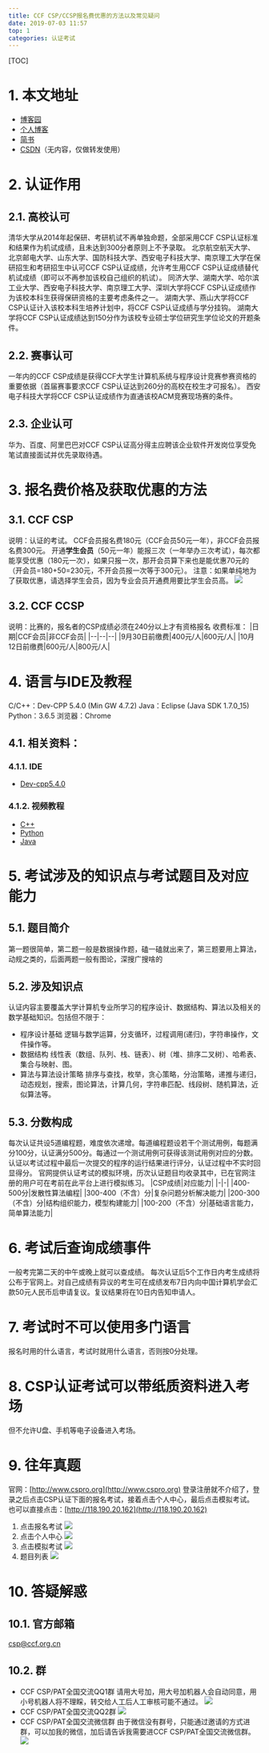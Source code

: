 ```yaml
---
title: CCF CSP/CCSP报名费优惠的方法以及常见疑问
date: 2019-07-03 11:57
top: 1
categories: 认证考试
---
```

[TOC]

# 1. 本文地址
* [博客园](https://www.cnblogs.com/coco56/p/11260394.html)
* [个人博客](https://coco5666.github.io/blog/articles/20190703-01/)
* [简书](https://www.jianshu.com/p/67bc5bb09a68)
* [CSDN](https://blog.csdn.net/COCO56/article/details/94555404)（无内容，仅做转发使用）

# 2. 认证作用
## 2.1. 高校认可
清华大学从2014年起保研、考研机试不再单独命题，全部采用CCF CSP认证标准和结果作为机试成绩，且未达到300分者原则上不予录取。
北京航空航天大学、北京邮电大学、山东大学、国防科技大学、西安电子科技大学、南京理工大学在保研招生和考研招生中认可CCF CSP认证成绩，允许考生用CCF CSP认证成绩替代机试成绩（即可以不再参加该校自己组织的机试）。
同济大学、湖南大学、哈尔滨工业大学、西安电子科技大学、南京理工大学、深圳大学将CCF CSP认证成绩作为该校本科生获得保研资格的主要考虑条件之一。
湖南大学、燕山大学将CCF CSP认证计入该校本科生培养计划中，将CCF CSP认证成绩与学分挂钩。
湖南大学将CCF CSP认证成绩达到150分作为该校专业硕士学位研究生学位论文的开题条件。
## 2.2. 赛事认可
一年内的CCF CSP成绩是获得CCF大学生计算机系统与程序设计竞赛参赛资格的重要依据（首届赛事要求CCF CSP认证达到260分的高校在校生才可报名）。
西安电子科技大学将CCF CSP认证成绩作为直通该校ACM竞赛现场赛的条件。
## 2.3. 企业认可
华为、百度、阿里巴巴对CCF CSP认证高分得主应聘该企业软件开发岗位享受免笔试直接面试并优先录取待遇。

# 3. 报名费价格及获取优惠的方法
## 3.1. CCF CSP
说明：认证的考试。
CCF会员报名费180元（CCF会员50元一年），非CCF会员报名费300元。
开通**学生会员**（50元一年）能报三次（一年举办三次考试），每次都能享受优惠（180元一次），如果只报一次，那开会员算下来也是能优惠70元的（开会员=180+50=230元，不开会员报一次等于300元）。
注意：如果单纯地为了获取优惠，请选择学生会员，因为专业会员开通费用要比学生会员高。
![](https://i.loli.net/2019/07/29/5d3e4559e5f5795189.png)
## 3.2. CCF CCSP
说明：比赛的，报名者的CSP成绩必须在240分以上才有资格报名
收费标准：
|日期|CCF会员|非CCF会员|
|--|--|--|
|9月30日前缴费|400元/人|600元/人|
|10月12日前缴费|600元/人|800元/人|

# 4. 语言与IDE及教程
C/C++：Dev-CPP 5.4.0 (Min GW 4.7.2)
Java：Eclipse (Java SDK 1.7.0_15)
Python：3.6.5
浏览器：Chrome

## 4.1. 相关资料：
### 4.1.1. IDE
* [Dev-cpp5.4.0](https://blog.csdn.net/COCO56/article/details/84311130)

### 4.1.2. 视频教程
* [C++](https://blog.csdn.net/COCO56/article/details/95260291)
* [Python](https://blog.csdn.net/COCO56/article/details/95542228)
* [Java](https://blog.csdn.net/COCO56/article/details/94682384)

# 5. 考试涉及的知识点与考试题目及对应能力
## 5.1. 题目简介
第一题很简单，第二题一般是数据操作题，磕一磕就出来了，第三题要用上算法，动规之类的，后面两题一般有图论，深搜广搜啥的

## 5.2. 涉及知识点
认证内容主要覆盖大学计算机专业所学习的程序设计、数据结构、算法以及相关的数学基础知识。包括但不限于：

* 程序设计基础
逻辑与数学运算，分支循环，过程调用(递归)，字符串操作，文件操作等。
* 数据结构
线性表（数组、队列、栈、链表）、树（堆、排序二叉树）、哈希表、集合与映射、图。
* 算法与算法设计策略
排序与查找，枚举，贪心策略，分治策略，递推与递归，动态规划，搜索，图论算法，计算几何，字符串匹配、线段树、随机算法，近似算法等。

## 5.3. 分数构成
每次认证共设5道编程题，难度依次递增。每道编程题设若干个测试用例，每题满分100分，认证满分500分。每通过一个测试用例可获得该测试用例对应的分数。认证以考试过程中最后一次提交的程序的运行结果进行评分，认证过程中不实时回显得分。
官网提供认证考试的模拟环境，历次认证题目均收录其中，已在官网注册的用户可在考前在此平台上进行模拟练习。
|CSP成绩|对应能力|
|-|-|
|400-500分|发散性算法编程|
|300-400（不含）分|复杂问题分析解决能力|
|200-300（不含）分|结构组织能力，模型构建能力|
|100-200（不含）分|基础语言能力，简单算法能力|

# 6. 考试后查询成绩事件
一般考完第二天的中午或晚上就可以查成绩。
每次认证后5个工作日内考生成绩将公布于官网上。对自己成绩有异议的考生可在成绩发布7日内向中国计算机学会汇款50元人民币后申请复议。复议结果将在10日内告知申请人。

# 7. 考试时不可以使用多门语言
报名时用的什么语言，考试时就用什么语言，否则按0分处理。

# 8. CSP认证考试可以带纸质资料进入考场
但不允许U盘、手机等电子设备进入考场。

# 9. 往年真题
官网：[http://www.cspro.org](http://www.cspro.org)
登录注册就不介绍了，登录之后点击CSP认证下面的报名考试，接着点击个人中心，最后点击模拟考试。
也可以直接点击：[http://118.190.20.162](http://118.190.20.162)

1. 点击报名考试
![](https://i.loli.net/2019/07/29/5d3e458629faf84818.png)
2. 点击个人中心
![](https://oscimg.oschina.net/oscnet/498d23cfc6f88daafe08fd33308bb11f3c6.jpg)
3. 点击模拟考试
![](https://oscimg.oschina.net/oscnet/745c6b8a872fa24a515a2bceee4b1742863.jpg)
4. 题目列表
![](https://oscimg.oschina.net/oscnet/1513951d7d18d637fb5053e752dd067d1e4.jpg)

# 10. 答疑解惑
## 10.1. 官方邮箱
[csp@ccf.org.cn](mailto:csp@ccf.org.cn)

## 10.2. 群
* CCF CSP/PAT全国交流QQ1群
请用大号加，用大号加机器人会自动同意，用小号机器人将不理睬，转交给人工后人工审核可能不通过。
![](https://i.loli.net/2019/07/29/5d3e45b76257a86058.png)
* CCF CSP/PAT全国交流QQ2群
![](https://i.loli.net/2019/07/29/5d3e45c064d4633345.png)
* CCF CSP/PAT全国交流微信群
由于微信没有群号，只能通过邀请的方式进群，可以加我的微信，加后请告诉我需要进CCF CSP/PAT全国交流微信群。
![](https://i.loli.net/2019/07/29/5d3e45ca9e7f045590.png)
